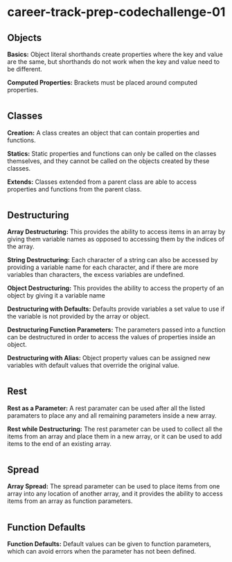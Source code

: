 # career-track-prep-codechallenge-01

## Objects

**Basics:**
Object literal shorthands create properties where the key and value are the same, but shorthands do not work when the key and value need to be different.

**Computed Properties:**
Brackets must be placed around computed properties.
#

## Classes
**Creation:** A class creates an object that can contain properties and functions.

**Statics:** Static properties and functions can only be called on the classes themselves, and they cannot be called on the objects created by these classes.

**Extends:**
Classes extended from a parent class are able to access properties and functions from the parent class.
#

## Destructuring

**Array Destructuring:**
This provides the ability to access items in an array by giving them variable names as opposed to accessing them by the indices of the array.

**String Destructuring:**
Each character of a string can also be accessed by providing a variable name for each character, and if there are more variables than characters, the excess variables are undefined.

**Object Destructuring:**
This provides the ability to access the property of an object by giving it a variable name

**Destructuring with Defaults:**
Defaults provide variables a set value to use if the variable is not provided by the array or object.

**Destructuring Function Parameters:**
The parameters passed into a function can be destructured in order to access the values of properties inside an object.

**Destructuring with Alias:**
Object property values can be assigned new variables with default values that override the original value.
#

## Rest
**Rest as a Parameter:**
A rest paramater can be used after all the listed paramaters to place any and all remaining parameters inside a new array.

**Rest while Destructuring:**
The rest parameter can be used to collect all the items from an array and place them in a new array, or it can be used to add items to the end of an existing array.
#

## Spread
**Array Spread:**
The spread parameter can be used to place items from one array into any location of another array, and it provides the ability to access items from an array as function parameters.
#

## Function Defaults
**Function Defaults:**
Default values can be given to function parameters, which can avoid errors when the parameter has not been defined.
#

